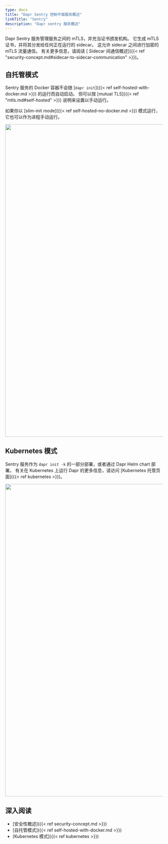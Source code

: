 ```yaml
---
type: docs
title: "Dapr Sentry 控制平面服务概述"
linkTitle: "Sentry"
description: "Dapr sentry 服务概述"
---
```


Dapr Sentry 服务管理服务之间的 mTLS，并充当证书颁发机构。 它生成 mTLS 证书，并将其分发给任何正在运行的 sidecar。 这允许 sidecar 之间进行加密的 mTLS 流量通信。 有关更多信息，请阅读 [ Sidecar 间通信概述]({{< ref "security-concept.md#sidecar-to-sidecar-communication" >}})。

## 自托管模式

Sentry 服务的 Docker 容器不会随 [`dapr init`]({{< ref self-hosted-with-docker.md >}}) 的运行而自动启动。 但可以按 [mutual TLS]({{< ref "mtls.md#self-hosted" >}}) 说明来设置以手动运行。


如果你以 [slim-init mode]({{< ref self-hosted-no-docker.md >}}) 模式运行，它也可以作为进程手动运行。

<img src="/images/security-mTLS-sentry-selfhosted.png" width=1000>

## Kubernetes 模式

Sentry 服务作为 `dapr init -k` 的一部分部署，或者通过 Dapr Helm chart 部署。 有关在 Kubernetes 上运行 Dapr 的更多信息，请访问 [Kubernetes 托管页面]({{< ref kubernetes >}})。

<img src="/images/security-mTLS-sentry-kubernetes.png" width=1000>

## 深入阅读

- [安全性概述]({{< ref security-concept.md >}})
- [自托管模式]({{< ref self-hosted-with-docker.md >}})
- [Kubernetes 模式]({{< ref kubernetes >}})
